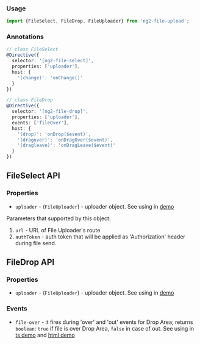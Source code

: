 ### Usage
```typescript
import {FileSelect, FileDrop, FileUploader} from 'ng2-file-upload';
```

### Annotations
```typescript
// class FileSelect
@Directive({
  selector: '[ng2-file-select]',
  properties: ['uploader'],
  host: {
    '(change)': 'onChange()'
  }
})
```

```typescript
// class FileDrop
@Directive({
  selector: '[ng2-file-drop]',
  properties: ['uploader'],
  events: ['fileOver'],
  host: {
    '(drop)': 'onDrop($event)',
    '(dragover)': 'onDragOver($event)',
    '(dragleave)': 'onDragLeave($event)'
  }
})
```

## FileSelect API

### Properties

  - `uploader` - (`FileUploader`) - uploader object. See using in [demo](https://github.com/valor-software/ng2-file-upload/blob/master/demo/components/file-upload/simple-demo.ts)

  Parameters that supported by this object:

  1. `url` - URL of File Uploader's route
  2. `authToken` - auth token that will be applied as 'Authorization' header during file send.

## FileDrop API

### Properties

  - `uploader` - (`FileUploader`) - uploader object. See using in [demo](https://github.com/valor-software/ng2-file-upload/blob/master/demo/components/file-upload/simple-demo.ts)

### Events

  - `file-over` - it fires during 'over' and 'out' events for Drop Area; returns `boolean`: `true` if file is over Drop Area, `false` in case of out.
  See using in [ts demo](https://github.com/valor-software/ng2-file-upload/blob/master/demo/components/file-upload/simple-demo.ts) and
  [html demo](https://github.com/valor-software/ng2-file-upload/blob/master/demo/components/file-upload/simple-demo.html)
